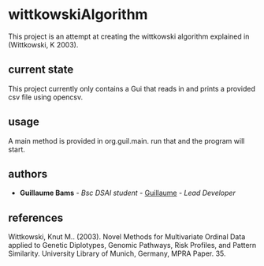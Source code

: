 # wittkowskiAlgorithm

This project is an attempt at creating the wittkowski algorithm explained in (Wittkowski, K 2003).

## current state
This project currently only contains a Gui that reads in and prints a provided csv file using opencsv.

## usage
A main method is provided in org.guil.main. run that and the program will start.

## authors
* **Guillaume Bams** - *Bsc DSAI student* - [Guillaume](https://github.com/Guil02) - *Lead Developer*

## references
Wittkowski, Knut M.. (2003). Novel Methods for Multivariate Ordinal Data applied to Genetic Diplotypes, Genomic Pathways, Risk Profiles, and Pattern Similarity. University Library of Munich, Germany, MPRA Paper. 35. 

